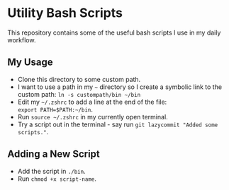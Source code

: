 # Utility Bash Scripts
This repository contains some of the useful bash scripts I use in my daily workflow.

## My Usage
- Clone this directory to some custom path.
- I want to use a path in my `~` directory so I create a symbolic link to the custom path:
    `ln -s custompath/bin ~/bin`
- Edit my `~/.zshrc` to add a line at the end of the file:      
    `export PATH=$PATH:~/bin`.
- Run `source ~/.zshrc` in my currently open terminal.
- Try a script out in the terminal - say run `git lazycommit "Added some scripts."`.


## Adding a New Script
- Add the script in `./bin`.
- Run `chmod +x script-name`.

